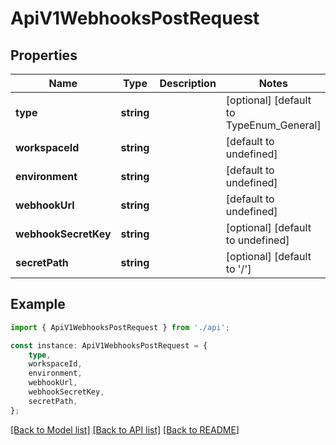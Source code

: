 # ApiV1WebhooksPostRequest


## Properties

Name | Type | Description | Notes
------------ | ------------- | ------------- | -------------
**type** | **string** |  | [optional] [default to TypeEnum_General]
**workspaceId** | **string** |  | [default to undefined]
**environment** | **string** |  | [default to undefined]
**webhookUrl** | **string** |  | [default to undefined]
**webhookSecretKey** | **string** |  | [optional] [default to undefined]
**secretPath** | **string** |  | [optional] [default to '/']

## Example

```typescript
import { ApiV1WebhooksPostRequest } from './api';

const instance: ApiV1WebhooksPostRequest = {
    type,
    workspaceId,
    environment,
    webhookUrl,
    webhookSecretKey,
    secretPath,
};
```

[[Back to Model list]](../README.md#documentation-for-models) [[Back to API list]](../README.md#documentation-for-api-endpoints) [[Back to README]](../README.md)
